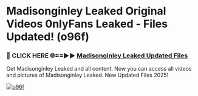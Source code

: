 # Madisonginley Leaked Original Videos 0nlyFans Leaked - Files Updated! (o96f)

<h3>🔴 CLICK HERE 🌐==►► <a href="https://tinyurl.com/ehrbuxhb" rel="nofollow">Madisonginley Leaked Updated Files</a></h3>

Get Madisonginley Leaked and all content. Now you can access all videos and pictures of Madisonginley Leaked. New Updated Files 2025!

[![o96f](https://i.imgur.com/lVYEuWS.gif)](https://tinyurl.com/ehrbuxhb)
